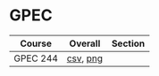 # GPEC

| Course | Overall | Section |
| ------ | ------- | ------- |
| GPEC 244 | [csv](https://github.com/UCSD-Historical-Enrollment-Data/2025Winter/blob/main/overall/GPEC%20244.csv), [png](https://raw.githubusercontent.com/UCSD-Historical-Enrollment-Data/2025Winter/main/plot_overall/GPEC%20244.png) |  |
